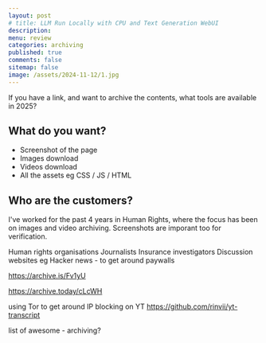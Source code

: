 ```yaml
---
layout: post
# title: LLM Run Locally with CPU and Text Generation WebUI 
description: 
menu: review
categories: archiving
published: true 
comments: false     
sitemap: false
image: /assets/2024-11-12/1.jpg
---
```


<!-- !-- [![alt text](/assets/2024-09-04/1.jpg "email"){:width="500px"}](/assets/2024-09-04/1.jpg) --> 
<!-- [![alt text](/assets/2024-09-04/1.jpg "email")](/assets/2024-09-04/1.jpg) -->

If you have a link, and want to archive the contents, what tools are available in 2025?

## What do you want?

- Screenshot of the page
- Images download
- Videos download
- All the assets eg CSS / JS / HTML


## Who are the customers?

I've worked for the past 4 years in Human Rights, where the focus has been on images and video archiving. Screenshots are imporant too for verification.



 Human rights organisations
 Journalists
 Insurance investigators
 Discussion websites eg Hacker news - to get around paywalls



https://archive.is/Fv1yU

https://archive.today/cLcWH


using Tor to get around IP blocking on YT
https://github.com/rinvii/yt-transcript

list of awesome - archiving?